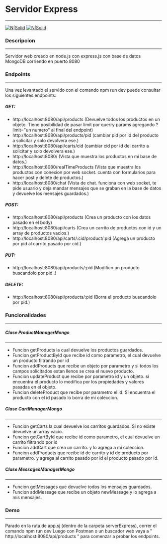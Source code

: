 # Servidor Express

---

[![N|Solid](https://miro.medium.com/v2/resize:fit:365/1*Jr3NFSKTfQWRUyjblBSKeg.png)](https://nodesource.com/products/nsolid) [![N|Solid](https://cdn.iconscout.com/icon/free/png-256/free-mongodb-226029.png)](https://nodesource.com/products/nsolid)

### Descripcion

---

Servidor web creado en node.js con express.js con base de datos MongoDB corriendo en puerto 8080

### Endpoints

---

Una vez levantado el servido con el comando npm run dev puede consultar los siguientes endpoints:

##### GET:

-   http://localhost:8080/api/products (Devuelve todos los productos en un objeto. Tiene posibilidad de pasar limit por querry params agregando ?limit="un numero" al final del endpoint)
-   http://localhost:8080/api/products/pid (cambiar pid por id del producto a solicitar y solo devolvera ese.)
-   http://localhost:8080/api/carts/cid (cambiar cid por id del carrito a solicitar y solo devolvera ese.)
-   http://localhost:8080/ (Vista que muestra los productos en mi base de datos.)
-   http://localhost:8080/realTimeProducts (Vista que muestra los productos con conexion por web socket. cuenta con formularios para hacer post y delete de productos.)
-   http://localhost:8080/chat (Vista de chat. funciona con web socket, te pide usuario y deja mandar mensajes que se graban en la base de datos y devuelve los mensajes guardados.)

##### POST:

-   http://localhost:8080/api/products (Crea un producto con los datos pasado en el body)
-   http://localhost:8080/api/carts (Crea un carrito de productos con id y un array de productos vacios.)
-   http://localhost:8080/api/carts/:cid/product/:pid (Agrega un producto por pid al carrito pasado por cid.)

##### PUT:

-   http://localhost:8080/api/products/:pid (Modifico un producto buscandolo por pid .)

##### DELETE:

-   http://localhost:8080/api/products/:pid (Borra el producto buscandolo por pid.)

### Funcionalidades

---

##### Clase ProductManagerMongo

---

-   Funcion getProducts la cual devuelve los productos guardados.
-   Funcion getProductById que recibe id como parametro, el cual devuelve un producto filtrando por id
-   Funcion addProducts que recibe un objeto por parametro y si todos los campos solicitados estan llenos se crea el nuevo producto.
-   Funcion updateProduct que recibe por parametro id y un objeto. si encuentra el producto lo modifica por los propiedades y valores pasadas en el objeto.
-   Funcion deleteProduct que recibe por parametro el id. Si encuentra el producto con el id pasado lo borra de mi coleccion.

##### Clase CartManagerMongo

---

-   Funcion getCarts la cual devuelve los carritos guardados. Si no existe devuelve un array vacio.
-   Funcion getCartById que recibe id como parametro, el cual devuelve un carrito filtrando por id
-   Funcion addCart que crea un carrito. y lo agrega a mi coleccion.
-   Funcion addProducts que recibe id de carrito y id de producto por parametro. y agrega al carrito pasado por id el producto pasado por id.

##### Clase MessagesManagerMongo

---

-   Funcion getMessages que devuelve todos los mensajes guardados.
-   Funcion addMessage que recibe un objeto newMessage y lo agrega a mis mensajes.

### Demo

---

Parado en la ruta de app.sj (dentro de la carpeta serverExpress), correr el comando npm run dev
Luego con Postman o un buscador web vaya a " http://localhost:8080/api/products " para comenzar a probar los endpoints.
